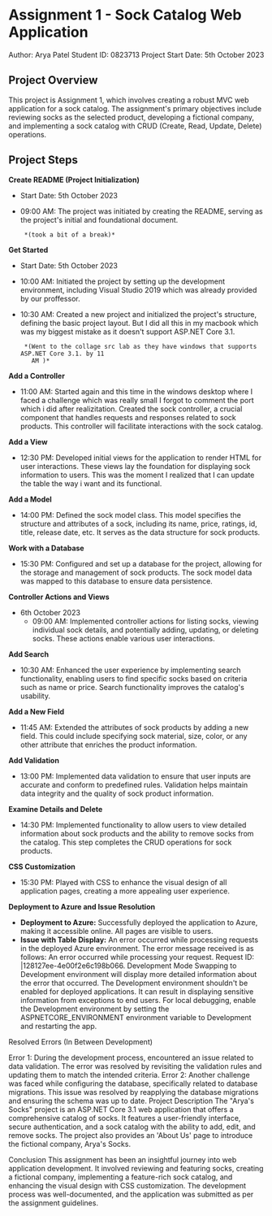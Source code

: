 # Assignment 1 - Sock Catalog Web Application
Author: Arya Patel
Student ID: 0823713
Project Start Date: 5th October 2023

## Project Overview
This project is Assignment 1, which involves creating a robust MVC web application for a sock catalog. The assignment's primary objectives include reviewing socks as the selected product, developing a fictional company, and implementing a sock catalog with CRUD (Create, Read, Update, Delete) operations.

## Project Steps

 **Create README (Project Initialization)**
- Start Date: 5th October 2023
- 09:00 AM: The project was initiated by creating the README, serving as the project's initial and foundational document.
  
       *(took a bit of a break)*
  
 **Get Started**
- Start Date: 5th October 2023
- 10:00 AM: Initiated the project by setting up the development environment, including Visual Studio 2019 which was already provided by our proffessor.

- 10:30 AM: Created a new project and initialized the project's structure, defining the basic project layout. But I did all this in my macbook which was my biggest mistake as it doesn't support ASP.NET Core 3.1.


       *(Went to the collage src lab as they have windows that supports ASP.NET Core 3.1. by 11 
         AM )*
 
**Add a Controller**
- 11:00 AM: Started again and this time in the windows desktop where I faced a challenge which was really small I forgot to comment the port which i did after realizitation. Created the sock controller, a crucial component that handles requests and responses related to sock products. This controller will facilitate interactions with the sock catalog.
  
**Add a View**
- 12:30 PM: Developed initial views for the application to render HTML for user interactions. These views lay the foundation for displaying sock information to users. This was the moment I realized that I can update the table the way i want and its functional. 

**Add a Model**
- 14:00 PM: Defined the sock model class. This model specifies the structure and attributes of a sock, including its name, price, ratings, id, title, release date, etc. It serves as the data structure for sock products. 

**Work with a Database**
- 15:30 PM: Configured and set up a database for the project, allowing for the storage and management of sock products. The sock model data was mapped to this database to ensure data persistence.

**Controller Actions and Views**
- 6th October 2023
  - 09:00 AM: Implemented controller actions for listing socks, viewing individual sock details, and potentially adding, updating, or deleting socks. These actions enable various user interactions.

**Add Search**
- 10:30 AM: Enhanced the user experience by implementing search functionality, enabling users to find specific socks based on criteria such as name or price. Search functionality improves the catalog's usability.

**Add a New Field**
- 11:45 AM: Extended the attributes of sock products by adding a new field. This could include specifying sock material, size, color, or any other attribute that enriches the product information.

**Add Validation**
- 13:00 PM: Implemented data validation to ensure that user inputs are accurate and conform to predefined rules. Validation helps maintain data integrity and the quality of sock product information.

**Examine Details and Delete**
- 14:30 PM: Implemented functionality to allow users to view detailed information about sock products and the ability to remove socks from the catalog. This step completes the CRUD operations for sock products.

**CSS Customization**
- 15:30 PM: Played with CSS to enhance the visual design of all application pages, creating a more appealing user experience.

**Deployment to Azure and Issue Resolution**
- **Deployment to Azure:** Successfully deployed the application to Azure, making it accessible online. All pages are visible to users.
- **Issue with Table Display:** An error occurred while processing requests in the deployed Azure environment. The error message received is as follows:
An error occurred while processing your request.
Request ID: |128127ee-4e00f2e6c198b066.
Development Mode
Swapping to Development environment will display more detailed information about the error
that occurred.
The Development environment shouldn't be enabled for deployed applications. It can result
in displaying sensitive information from
exceptions to end users. For local debugging, enable the Development environment by
setting the ASPNETCORE_ENVIRONMENT environment
variable to Development and restarting the app.

Resolved Errors (In Between Development)

Error 1: During the development process, encountered an issue related to data validation. The error was resolved by revisiting the validation rules and updating them to match the intended criteria.
Error 2: Another challenge was faced while configuring the database, specifically related to database migrations. This issue was resolved by reapplying the database migrations and ensuring the schema was up to date.
Project Description
The "Arya's Socks" project is an ASP.NET Core 3.1 web application that offers a comprehensive catalog of socks. It features a user-friendly interface, secure authentication, and a sock catalog with the ability to add, edit, and remove socks. The project also provides an 'About Us' page to introduce the fictional company, Arya's Socks.

Conclusion
This assignment has been an insightful journey into web application development. It involved reviewing and featuring socks, creating a fictional company, implementing a feature-rich sock catalog, and enhancing the visual design with CSS customization. The development process was well-documented, and the application was submitted as per the assignment guidelines.
